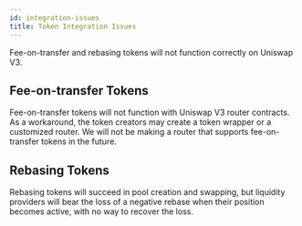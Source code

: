 ```yaml
---
id: integration-issues
title: Token Integration Issues
---
```


Fee-on-transfer and rebasing tokens will not function correctly on Uniswap V3.

## Fee-on-transfer Tokens

Fee-on-transfer tokens will not function with Uniswap V3 router contracts. As a workaround, the token creators may create a token wrapper or a customized router. We will not be making a router that supports fee-on-transfer tokens in the future.

## Rebasing Tokens

Rebasing tokens will succeed in pool creation and swapping, but liquidity providers will bear the loss of a negative rebase when their position becomes active, with no way to recover the loss.
